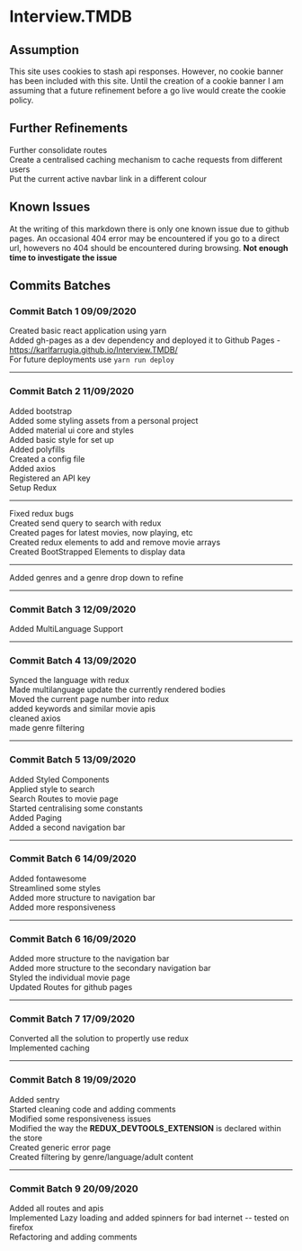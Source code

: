 # Interview.TMDB

## Assumption

This site uses cookies to stash api responses. However, no cookie banner has been included with this site. Until the creation of a cookie banner I am assuming that a future refinement before a go live would create the cookie policy. <br />

## Further Refinements

Further consolidate routes <br />
Create a centralised caching mechanism to cache requests from different users <br />
Put the current active navbar link in a different colour <br />

## Known Issues

At the writing of this markdown there is only one known issue due to github pages. An occasional 404 error may be encountered if you go to a direct url, howevers no 404 should be encountered during browsing. __Not enough time to investigate the issue__ <br />

## Commits Batches 

### Commit Batch 1 09/09/2020 

Created basic react application using yarn <br />
Added gh-pages as a dev dependency and deployed it to Github Pages - https://karlfarrugia.github.io/Interview.TMDB/ <br />
For future deployments use `yarn run deploy` <br />
____

### Commit Batch 2 11/09/2020 

Added bootstrap <br />
Added some styling assets from a personal project <br />
Added material ui core and styles <br />
Added basic style for set up <br />
Added polyfills <br />
Created a config file <br />
Added axios <br />
Registered an API key <br />
Setup Redux <br />
____

Fixed redux bugs <br />
Created send query to search with redux <br />
Created pages for latest movies, now playing, etc <br />
Created redux elements to add and remove movie arrays <br />
Created BootStrapped Elements to display data <br />
____

Added genres and a genre drop down to refine <br />

____

### Commit Batch 3 12/09/2020 

Added MultiLanguage Support <br />
____

### Commit Batch 4 13/09/2020 

Synced the language with redux <br />
Made multilanguage update the currently rendered bodies <br />
Moved the current page number into redux <br />
added keywords and similar movie apis <br />
cleaned axios <br />
made genre filtering <br />
____

### Commit Batch 5 13/09/2020 

Added Styled Components <br />
Applied style to search <br />
Search Routes to movie page <br />
Started centralising some constants <br />
Added Paging <br />
Added a second navigation bar <br />
____

### Commit Batch 6 14/09/2020 

Added fontawesome <br />
Streamlined some styles <br />
Added more structure to navigation bar  <br />
Added more responsiveness <br />
____

### Commit Batch 6 16/09/2020 

Added more structure to the navigation bar <br />
Added more structure to the secondary navigation bar <br />
Styled the individual movie page <br />
Updated Routes for github pages <br />

____

### Commit Batch 7 17/09/2020 

Converted all the solution to propertly use redux <br />
Implemented caching <br />

____

### Commit Batch 8 19/09/2020 

Added sentry <br />
Started cleaning code and adding comments <br />
Modified some responsiveness issues <br />
Modified the way the __REDUX_DEVTOOLS_EXTENSION__ is declared within the store <br />
Created generic error page <br />
Created filtering by genre/language/adult content <br />

____

### Commit Batch 9 20/09/2020 

Added all routes and apis <br />
Implemented Lazy loading and added spinners for bad internet -- tested on firefox <br />
Refactoring and adding comments <br />
